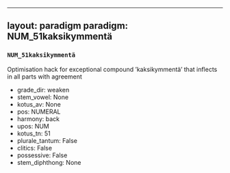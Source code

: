 
---
layout: paradigm
paradigm: NUM_51kaksikymmentä
---
### ` NUM_51kaksikymmentä `

Optimisation hack for exceptional compound ’kaksikymmentä’ that inflects in all parts with agreement
* grade_dir: weaken
* stem_vowel: None
* kotus_av: None
* pos: NUMERAL
* harmony: back
* upos: NUM
* kotus_tn: 51
* plurale_tantum: False
* clitics: False
* possessive: False
* stem_diphthong: None
